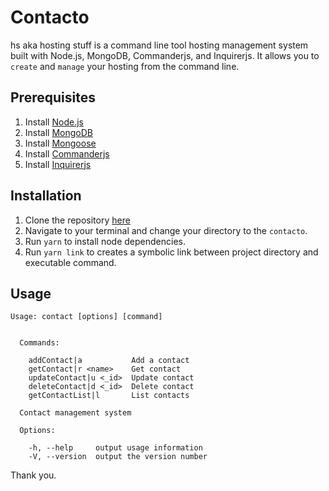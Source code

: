 # Contacto
hs aka hosting stuff is a command line tool hosting management system built with Node.js, MongoDB, Commanderjs, and Inquirerjs. It allows you to `create` and `manage` your hosting from the command line.


## Prerequisites
1. Install [Node.js](https://nodejs.org/en/)
2. Install [MongoDB](https://www.mongodb.org/downloads/)
3. Install [Mongoose](http://mongoosejs.com/)
4. Install [Commanderjs](https://github.com/tj/commander.js)
5. Install [Inquirerjs](https://github.com/SBoudrias/Inquirer.js/)


## Installation
1. Clone the repository [here](https://github.com/mentrie/contacto)
2. Navigate to your terminal and change your directory to the `contacto`.
3. Run `yarn` to install node dependencies.
4. Run `yarn link` to creates a symbolic link between project directory and executable command.

## Usage
```
Usage: contact [options] [command]


  Commands:

    addContact|a           Add a contact
    getContact|r <name>    Get contact
    updateContact|u <_id>  Update contact
    deleteContact|d <_id>  Delete contact
    getContactList|l       List contacts

  Contact management system

  Options:

    -h, --help     output usage information
    -V, --version  output the version number
```

Thank you.
